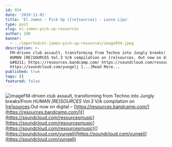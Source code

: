```yaml
---
id: 934
date: '2019-11-01'
title: 'El James - Pick Up ([re]sources) - Loose Lips'
type: post
slug: el-james-pick-up-resources
author: 100
banner:
  - ../imported/el-james-pick-up-resources/image934.jpeg
description: >-
  FM-driven club assault, transforming from Techno into Jungly breaks! From
  HUMAN [RE]SOURCES Vol.3 V/A compilation on [re]sources. Out now on digital
  &#8211; https://resources.bandcamp.com/ https://soundcloud.com/resourcesmusic
  https://soundcloud.com/yungelj [...]Read More...
published: true
tags: []
featured: false
---
```

![image](../../imported/el-james-pick-up-resources/image934.jpeg)FM-driven club assault, transforming from Techno into Jungly breaks!From _HUMAN \[RE\]SOURCES Vol.3_ V/A compilation on [\[re\]sources](https://resources.bandcamp.com/).Out now on digital – [](https://resources.bandcamp.com/)[https://resources.bandcamp.com/](https://resources.bandcamp.com/)[](https://soundcloud.com/resourcesmusic)[https://soundcloud.com/resourcesmusic](https://soundcloud.com/resourcesmusic)[](https://soundcloud.com/yungelj)[https://soundcloud.com/yungelj](https://soundcloud.com/yungelj)